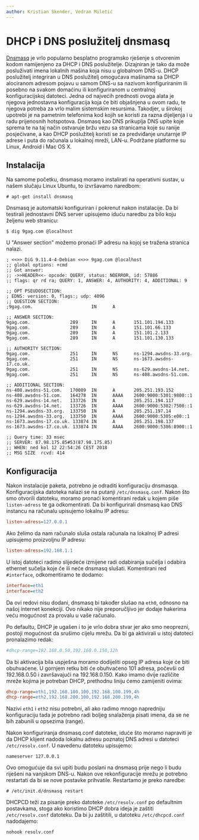 ```yaml
---
author: Kristian Skender, Vedran Miletić
---
```


# DHCP i DNS poslužitelj dnsmasq

[Dnsmasq](https://thekelleys.org.uk/dnsmasq/doc.html) je vrlo popularno besplatno programsko rješenje s otvorenim kodom namijenjeno za DHCP i DNS poslužitelje. Dizajniran je tako da može posluživati imena lokalnih mašina koja nisu u globalnom DNS-u. DHCP poslužitelj integriran u DNS poslužitelj omogućava mašinama sa DHCP alociranom adresom pojavu u samom DNS-u sa nazivom konfiguriranim ili posebno na svakom domaćinu ili konfiguriranom u centralnoj konfiguracijskoj datoteci. Jedna od najvećih prednosti ovoga alata je njegova jednostavna konfiguracija koja će biti objašnjena u ovom radu, te njegova potreba za vrlo malim sistemskim resursima. Takodjer, u širokoj upotrebi je na pametnim telefonima kod kojih se koristi za razna dijeljenja i u radu prijenosnih hotspotova. Dnsmasq kao DNS prikuplja DNS upite koje sprema te na taj način ostvaruje bržu vezu sa stranicama koje su ranije posjećivane, a kao DHCP poslužitelj koristi se za predviđanje unutarnje IP adrese i puta do računala u lokalnoj mreži, LAN-u. Podržane platforme su Linux, Android i Mac OS X.

## Instalacija

Na samome početku, dnsmasq moramo instalirati na operativni sustav, u našem slučaju Linux Ubuntu, to izvršavamo naredbom:

``` shell
# apt-get install dnsmasq
```

Dnsmasq je automatski konfiguriran i pokrenut nakon instalacije. Da bi testirali jednostavni DNS server upisujemo iduću naredbu za bilo koju željenu web stranicu:

``` shell
$ dig 9gag.com @localhost
```

U "Answer section" možemo pronaći IP adresu na kojoj se tražena stranica nalazi.

```
; <<>> DiG 9.11.4-4-Debian <<>> 9gag.com @localhost
;; global options: +cmd
;; Got answer:
;; ->>HEADER<<- opcode: QUERY, status: NOERROR, id: 57886
;; flags: qr rd ra; QUERY: 1, ANSWER: 4, AUTHORITY: 4, ADDITIONAL: 9

;; OPT PSEUDOSECTION:
; EDNS: version: 0, flags:; udp: 4096
;; QUESTION SECTION:
;9gag.com.                      IN      A

;; ANSWER SECTION:
9gag.com.               289     IN      A       151.101.194.133
9gag.com.               289     IN      A       151.101.66.133
9gag.com.               289     IN      A       151.101.2.133
9gag.com.               289     IN      A       151.101.130.133

;; AUTHORITY SECTION:
9gag.com.               251     IN      NS      ns-1294.awsdns-33.org.
9gag.com.               251     IN      NS      ns-1673.awsdns-17.co.uk.
9gag.com.               251     IN      NS      ns-629.awsdns-14.net.
9gag.com.               251     IN      NS      ns-408.awsdns-51.com.

;; ADDITIONAL SECTION:
ns-408.awsdns-51.com.   170089  IN      A       205.251.193.152
ns-408.awsdns-51.com.   164278  IN      AAAA    2600:9000:5301:9800::1
ns-629.awsdns-14.net.   133726  IN      A       205.251.194.117
ns-629.awsdns-14.net.   133726  IN      AAAA    2600:9000:5302:7500::1
ns-1294.awsdns-33.org.  133750  IN      A       205.251.197.14
ns-1294.awsdns-33.org.  133750  IN      AAAA    2600:9000:5305:e00::1
ns-1673.awsdns-17.co.uk. 133874 IN      A       205.251.198.137
ns-1673.awsdns-17.co.uk. 133874 IN      AAAA    2600:9000:5306:8900::1

;; Query time: 33 msec
;; SERVER: 87.98.175.85#53(87.98.175.85)
;; WHEN: ned kol 12 22:54:26 CEST 2018
;; MSG SIZE  rcvd: 414
```

## Konfiguracija

Nakon instalacije paketa, potrebno je odraditi konfiguraciju dnsmasqa. Konfiguracijska datoteka nalazi se na putanji `/etc/dnsmasq.conf`. Nakon što smo otvorili datoteku, moramo pronaći komentirani redak u kojem piše `listen-adress` te ga odkomentirati. Da bi konfigurirali dnsmasq kao DNS instancu na računalu upisujemo lokalnu IP adresu:

``` ini
listen-adress=127.0.0.1
```

Ako želimo da nam računalo sluša ostala računala na lokalnoj IP adresi upisujemo proizvoljnu IP adresu:

``` ini
listen-adress=192.168.1.1
```

U istoj datoteci radimo slijedeće izmijene radi odabiranja sučelja i odabira ethernet sučelja koje će ili neće dnsmasq slušati. Komentirani red `#interface`, odkomentiramo te dodamo:

``` ini
interface=eth1
interface=eth2
```

Da ovi redovi nisu dodani, dnsmasq bi također slušao na `eth0`, odnosno na našoj internet konekciji. Ovo nikako nije preporučljivo jer dodaje hakerima veću mogućnost za provalu u vaše računalo.

Po defaultu, DHCP je ugašen i to je vrlo dobra stvar jer ako smo neoprezni, postoji mogućnost da srušimo cijelu mrežu. Da bi ga aktivirali u istoj datoteci pronalazimo redak:

``` ini
#dhcp-range=192.168.0.50,192.168.0.150,12h
```

Da bi aktivacija bila uspješna moramo dodijeliti opseg IP adresa koje će biti obuhvaćene. U gornjem retku biti će obuhvaćeno 101 adresa, počevši od 192.168.0.50 i završavajući na 192.168.0.150. Kako imamo dvije različite mreže kojima je potreban DHCP, prethodnu liniju ćemo zamijeniti ovima:

``` ini
dhcp-range=eth1,192.168.100.100,192.168.100.199,4h
dhcp-range=eth2,192.168.200.100,192.168.200.199,4h
```

Nazivi `eth1` i `eth2` nisu potrebni, ali ako radimo mnogo napredniju konfiguraciju tada je potrebno radi boljeg snalaženja pisati imena, da se ne bih zabunili u opsezima (range).

Nakon konfiguriranja dnsmasq.conf datoteke, iduće što moramo napraviti je da DHCP klijent nadoda lokalnu adresu poznatoj DNS adresi u datoteci `/etc/resolv.conf`. U navedenu datoteku upisujemo:

```
nameserver 127.0.0.1
```

Ovo omogućuje da svi upiti budu poslani na dnsmasq prije nego li budu riješeni na vanjskom DNS-u. Nakon ove rekonfiguracije mrežu je potrebno restartati da bi se nove postavke prihvatile. Restartamo je preko naredbe:

``` shell
# /etc/init.d/dnsmasq restart
```

DHCPCD teži za pisanje preko datoteke `/etc/resolv.conf` po defaultnim postavkama, stoga ako koristimo DHCP dobra ideja je zaštiti `/etc/resolv.conf` datoteku. Da bi ju zaštitili, u datoteku `/etc/dhcpcd.conf` nadodajemo:

```
nohook resolv.conf
```
